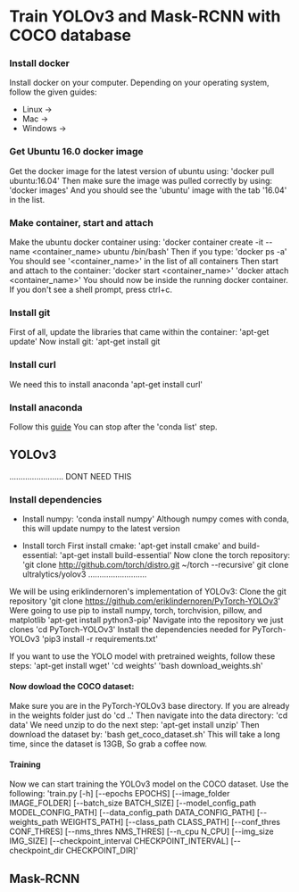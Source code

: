 # Train YOLOv3 and Mask-RCNN with COCO database

### Install docker
Install docker on your computer. Depending on your operating system, follow the given guides:
* Linux ->
* Mac ->
* Windows ->

### Get Ubuntu 16.0 docker image
Get the docker image for the latest version of ubuntu using:
'docker pull ubuntu:16.04'
Then make sure the image was pulled correctly by using:
'docker images'
And you should see the 'ubuntu' image with the tab '16.04' in the list.


### Make container, start and attach
Make the ubuntu docker container using:
'docker container create -it --name <container_name> ubuntu /bin/bash'
Then if you type:
'docker ps -a'
You should see '<container_name>' in the list of all containers
Then start and attach to the container:
'docker start <container_name>'
'docker attach <container_name>'
You should now be inside the running docker container.
If you don't see a shell prompt, press ctrl+c.

### Install git
First of all, update the libraries that came within the container:
'apt-get update'
Now install git:
'apt-get install git

### Install curl
We need this to install anaconda
'apt-get install curl'

### Install anaconda
Follow this [guide](https://www.digitalocean.com/community/tutorials/how-to-install-the-anaconda-python-distribution-on-ubuntu-16-04)
You can stop after the 'conda list' step.


## YOLOv3

........................ DONT NEED THIS
### Install dependencies
* Install numpy:
'conda install numpy'
Although numpy comes with conda, this will update numpy to the latest version

* Install torch
First install cmake:
'apt-get install cmake'
and build-essential:
'apt-get install build-essential'
Now clone the torch repository:
'git clone http://github.com/torch/distro.git ~/torch --recursive'
git clone ultralytics/yolov3
..........................




We will be using eriklindernoren's implementation of YOLOv3:
Clone the git repository
'git clone https://github.com/eriklindernoren/PyTorch-YOLOv3'
Were going to use pip to install numpy, torch, torchvision, pillow, and matplotlib
'apt-get install python3-pip'
Navigate into the repository we just clones
'cd PyTorch-YOLOv3'
Install the dependencies needed for PyTorch-YOLOv3
'pip3 install -r requirements.txt'

If you want to use the YOLO model with pretrained weights, follow these steps:
'apt-get install wget'
'cd weights'
'bash download_weights.sh'


#### Now dowload the COCO dataset:
Make sure you are in the PyTorch-YOLOv3 base directory. If you are already in the weights folder just do
'cd ..'
Then navigate into the data directory:
'cd data'
We need unzip to do the next step:
'apt-get install unzip'
Then download the dataset by:
'bash get_coco_dataset.sh'
This will take a long time, since the dataset is 13GB, So grab a coffee now.


#### Training
Now we can start training the YOLOv3 model on the COCO dataset.
Use the following:
'train.py [-h] [--epochs EPOCHS] [--image_folder IMAGE_FOLDER]
                [--batch_size BATCH_SIZE]
                [--model_config_path MODEL_CONFIG_PATH]
                [--data_config_path DATA_CONFIG_PATH]
                [--weights_path WEIGHTS_PATH] [--class_path CLASS_PATH]
                [--conf_thres CONF_THRES] [--nms_thres NMS_THRES]
                [--n_cpu N_CPU] [--img_size IMG_SIZE]
                [--checkpoint_interval CHECKPOINT_INTERVAL]
                [--checkpoint_dir CHECKPOINT_DIR]'


## Mask-RCNN
